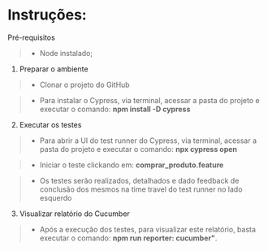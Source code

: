 # Instruções:

Pré-requisitos
> - Node instalado;

1. Preparar o ambiente
> - Clonar o projeto do GitHub

> - Para instalar o Cypress, via terminal, acessar a pasta do projeto e executar o comando: **npm install -D cypress**

2. Executar os testes

> - Para abrir a UI do test runner do Cypress, via terminal, acessar a pasta do projeto e executar o comando: **npx cypress open**

> - Iniciar o teste clickando em: **comprar_produto.feature**

> - Os testes serão realizados, detalhados e dado feedback de conclusão dos mesmos na time travel do test runner no lado esquerdo

3. Visualizar relatório do Cucumber

> - Após a execução dos testes, para visualizar este relatório, basta executar o comando: **npm run reporter: cucumber"**.
